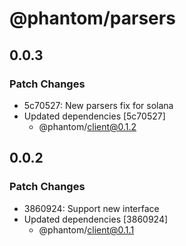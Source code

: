 # @phantom/parsers

## 0.0.3

### Patch Changes

- 5c70527: New parsers fix for solana
- Updated dependencies [5c70527]
  - @phantom/client@0.1.2

## 0.0.2

### Patch Changes

- 3860924: Support new interface
- Updated dependencies [3860924]
  - @phantom/client@0.1.1

